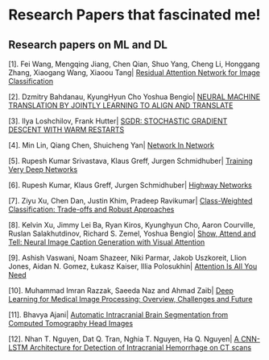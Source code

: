 # Research Papers that fascinated me!
## Research papers on ML and DL

[1]. Fei Wang, Mengqing Jiang, Chen Qian, Shuo Yang, Cheng Li, Honggang Zhang, Xiaogang Wang, Xiaoou Tang| [Residual Attention Network for Image Classification](https://arxiv.org/pdf/1704.06904.pdf)

[2]. Dzmitry Bahdanau, KyungHyun Cho Yoshua Bengio| [NEURAL MACHINE TRANSLATION BY JOINTLY LEARNING TO ALIGN AND TRANSLATE](https://arxiv.org/pdf/1409.0473.pdf)

[3]. Ilya Loshchilov, Frank Hutter| [SGDR: STOCHASTIC GRADIENT DESCENT WITH WARM RESTARTS](https://arxiv.org/pdf/1608.03983.pdf)

[4]. Min Lin, Qiang Chen, Shuicheng Yan| [Network In Network](https://arxiv.org/pdf/1312.4400.pdf)

[5]. Rupesh Kumar Srivastava, Klaus Greff, Jurgen Schmidhuber| [Training Very Deep Networks](https://arxiv.org/pdf/1507.06228.pdf)

[6]. Rupesh Kumar, Klaus Greff, Jurgen Schmidhuber| [Highway Networks](https://arxiv.org/pdf/1505.00387.pdf)

[7]. Ziyu Xu, Chen Dan, Justin Khim, Pradeep Ravikumar| [Class-Weighted Classification: Trade-offs and Robust Approaches](https://arxiv.org/pdf/2005.12914.pdf)

[8]. Kelvin Xu, Jimmy Lei Ba, Ryan Kiros, Kyunghyun Cho, Aaron Courville, Ruslan Salakhutdinov, Richard S. Zemel, Yoshua Bengio|
 [Show, Attend and Tell: Neural Image Caption Generation with Visual Attention](https://arxiv.org/pdf/1502.03044.pdf)

[9]. Ashish Vaswani, Noam Shazeer, Niki Parmar, Jakob Uszkoreit, Llion Jones, Aidan N. Gomez, Łukasz Kaiser, Illia Polosukhin| [Attention Is All You Need](https://arxiv.org/pdf/1706.03762.pdf)

[10]. Muhammad Imran Razzak, Saeeda Naz and Ahmad Zaib| [Deep Learning for Medical Image Processing: Overview, Challenges and Future](https://arxiv.org/ftp/arxiv/papers/1704/1704.06825.pdf)

[11]. Bhavya Ajani| [Automatic Intracranial Brain Segmentation from Computed Tomography Head Images](https://arxiv.org/ftp/arxiv/papers/1906/1906.09726.pdf)

[12]. Nhan T. Nguyen, Dat Q. Tran, Nghia T. Nguyen, Ha Q. Nguyen| [A CNN-LSTM Architecture for Detection of Intracranial Hemorrhage on CT scans](https://arxiv.org/pdf/2005.10992.pdf)
